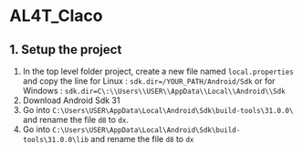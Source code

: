 # AL4T_Claco

## 1. Setup the project
1. In the top level folder project, create a new file named ```local.properties``` and copy the line for Linux : ```sdk.dir=/YOUR_PATH/Android/Sdk``` or for Windows : ```sdk.dir=C\:\\Users\\USER\\AppData\\Local\\Android\\Sdk```
2. Download Android Sdk 31
3. Go into ```C:\Users\USER\AppData\Local\Android\Sdk\build-tools\31.0.0\``` and rename the file ```d8``` to ```dx```.
4. Go into ```C:\Users\USER\AppData\Local\Android\Sdk\build-tools\31.0.0\lib``` and rename the file ```d8``` to ```dx```